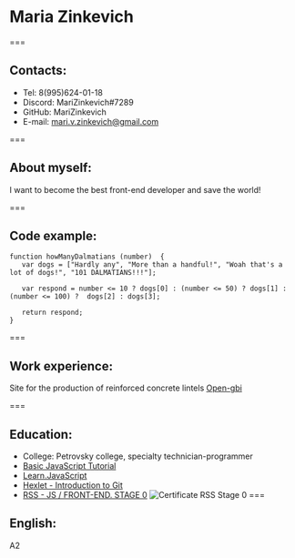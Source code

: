 # Maria Zinkevich

===
## Contacts:
* Tel: 8(995)624-01-18
* Discord: MariZinkevich#7289
* GitHub: MariZinkevich
* E-mail: mari.v.zinkevich@gmail.com

===
## About myself:
I want to become the best front-end developer and save the world!

===
## Code example:
```
function howManyDalmatians (number)  {
   var dogs = ["Hardly any", "More than a handful!", "Woah that's a lot of dogs!", "101 DALMATIANS!!!"];
  
   var respond = number <= 10 ? dogs[0] : (number <= 50) ? dogs[1] : (number <= 100) ?  dogs[2] : dogs[3];
  
   return respond;
}
```

===
## Work experience:
Site for the production of reinforced concrete lintels
[Open-gbi](https://open-gbi.ru/)

===
## Education:
* College: Petrovsky college, specialty technician-programmer
* [Basic JavaScript Tutorial](https://code.mu/ru/javascript/book/prime/)
* [Learn.JavaScript](https://learn.javascript.ru/)
* [Hexlet - Introduction to Git](https://ru.hexlet.io/courses/intro_to_git)
* [RSS - JS / FRONT-END. STAGE 0](https://rs.school/js-stage0/)
![Certificate RSS Stage 0](/assets/RSS_Stage_0.jpg "Сертификат RSS Stage 0")
===
## English:
A2

